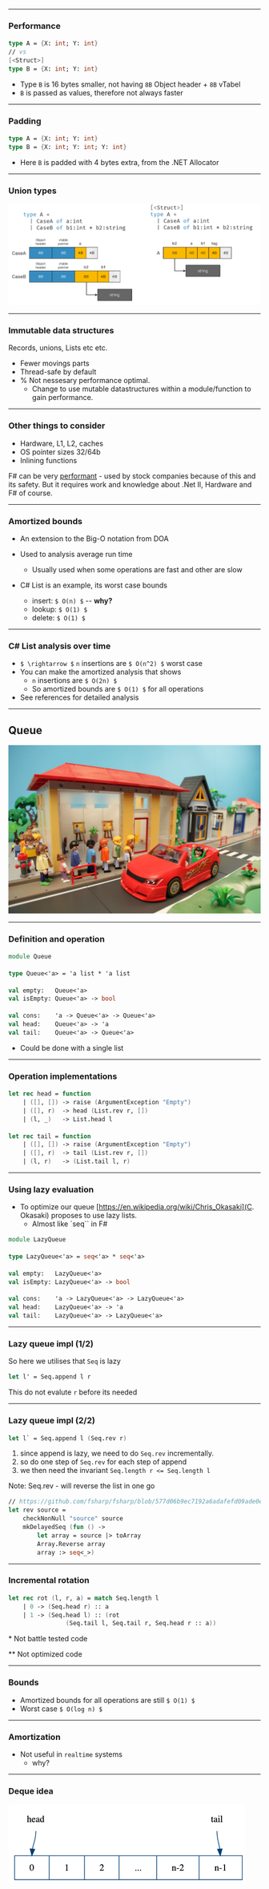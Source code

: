 ----

### Performance

```fsharp
type A = {X: int; Y: int}
// vs
[<Struct>]
type B = {X: int; Y: int}
```

* Type `B` is 16 bytes smaller, not having `8B` Object header + `8B` vTabel
* `B` is passed as values, therefore not always faster

----

### Padding

```fsharp
type A = {X: int; Y: int}
type B = {X: int; Y: int; Y: int}
```

* Here `B` is padded with 4 bytes extra, from the .NET Allocator


----

### Union types

![Discriminated unions](./img/class-vs-struct-union-1.png)


----

### Immutable data structures

Records, unions, Lists etc etc.

* Fewer movings parts
* Thread-safe by default
* % Not nessesary performance optimal.
    * Change to use mutable datastructures within a module/function to gain performance.

----

### Other things to consider

* Hardware, L1, L2, caches
* OS pointer sizes 32/64b
* Inlining functions

F# can be very [performant](https://www.youtube.com/@FastFSharp) - used by stock companies because of this and its safety. But it requires work and knowledge about .Net Il, Hardware and F# of course.

---

### Amortized bounds

* An extension to the Big-O notation from DOA
* Used to analysis average run time
    * Usually used when some operations are fast and other are slow

* C# List is an example, its worst case bounds
    * insert: `$ O(n) $` -- **why?**
    * lookup: `$ O(1) $`
    * delete: `$ O(1) $`

----

### C# List analysis over time

* `$ \rightarrow $` `n` insertions are `$ O(n^2) $` worst case
* You can make the amortized analysis that shows <!-- .element: class="fragment"  data-fragment-index="1" -->
    * `n` insertions are `$ O(2n) $` <!-- .element: class="fragment"  data-fragment-index="1" -->
    * So amortized bounds are `$ O(1) $` for all operations <!-- .element: class="fragment"  data-fragment-index="1" -->
* See references for detailed analysis<!-- .element: class="fragment"  data-fragment-index="1" -->


---

## Queue

![Queue](./img/queue.jpg "Queue") <!-- .element style="width:800px;" -->

----

### Definition and operation

```fsharp [5-10]
module Queue

type Queue<'a> = 'a list * 'a list

val empty:   Queue<'a>
val isEmpty: Queue<'a> -> bool

val cons:    'a -> Queue<'a> -> Queue<'a>
val head:    Queue<'a> -> 'a
val tail:    Queue<'a> -> Queue<'a>
```

* Could be done with a single list <!-- .element: class="fragment" -->

----

### Operation implementations

```fsharp [2,7|3,8|4,9]
let rec head = function
    | ([], []) -> raise (ArgumentException "Empty")
    | ([], r)  -> head (List.rev r, [])
    | (l, _)   -> List.head l 
    
let rec tail = function
    | ([], []) -> raise (ArgumentException "Empty")
    | ([], r)  -> tail (List.rev r, [])
    | (l, r)   -> (List.tail l, r)
```

----


### Using lazy evaluation

* To optimize our queue [https://en.wikipedia.org/wiki/Chris_Okasaki](C. Okasaki) proposes to use lazy lists.
    * Almost like `seq`` in F#

```fsharp
module LazyQueue

type LazyQueue<'a> = seq<'a> * seq<'a>

val empty:   LazyQueue<'a>
val isEmpty: LazyQueue<'a> -> bool

val cons:    'a -> LazyQueue<'a> -> LazyQueue<'a>
val head:    LazyQueue<'a> -> 'a
val tail:    LazyQueue<'a> -> LazyQueue<'a>
```
<!-- .element: class="fragment" -->

----

### Lazy queue impl (1/2)

So here we utilises that `Seq` is lazy

```fsharp
let l' = Seq.append l r
```

This do not evalute `r` before its needed

----

### Lazy queue impl (2/2)

```fsharp
let l` = Seq.append l (Seq.rev r)
```

1. since append is lazy, we need to do `Seq.rev` incrementally. 
2. so do one step of `Seq.rev` for each step of append   
3. we then need the invariant `Seq.length r <= Seq.length l`

Note:
Seq.rev - will reverse the list in one go

```fsharp
// https://github.com/fsharp/fsharp/blob/577d06b9ec7192a6adafefd09ade0ed10b13897d/src/fsharp/FSharp.Core/seq.fs#L1424
let rev source =
    checkNonNull "source" source
    mkDelayedSeq (fun () ->
        let array = source |> toArray
        Array.Reverse array
        array :> seq<_>)
```

----

### Incremental rotation

```fsharp
let rec rot (l, r, a) = match Seq.length l
    | 0 -> (Seq.head r) :: a    
    | 1 -> (Seq.head l) :: (rot
                (Seq.tail l, Seq.tail r, Seq.head r :: a))
```

\* Not battle tested code

\*\* Not optimized code

----

### Bounds

* Amortized bounds for all operations are still `$ O(1) $`
* Worst case `$ O(log n) $`

----

### Amortization

* Not useful in `realtime` systems
    * why?

----

### Deque idea

![Deque](./img/deque.png "Deque")

